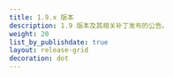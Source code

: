 ```yaml
---
title: 1.9.x 版本
description: 1.9 版本及其相关补丁发布的公告。
weight: 20
list_by_publishdate: true
layout: release-grid
decoration: dot
---
```


